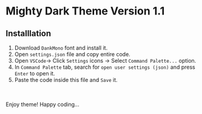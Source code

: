 # Mighty Dark Theme Version 1.1

## Installlation

1. Download `DankMono` font and install it.
2. Open `settings.json` file and copy entire code.
3. Open `VSCode`-> Click `Settings` icons -> Select `Command Palette...` option.
4. In `Command Palette` tab, search for `open user settings (json)` and press `Enter` to open it.
5. Paste the code inside this file and `Save` it.

<br><br>
Enjoy theme! Happy coding...
